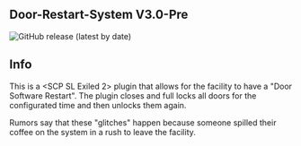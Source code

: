 ## Door-Restart-System V3.0-Pre
![GitHub release (latest by date)](https://img.shields.io/github/downloads/gamekuchen/DoorRestartSystem/v3.0/total?style=for-the-badge)
## Info
This is a <SCP SL Exiled 2> plugin that allows for the facility to have a "Door Software Restart". 
The plugin closes and full locks all doors for the configurated time and then unlocks them again.

Rumors say that these "glitches" happen because someone spilled their coffee on the system in a rush to leave the facility.
